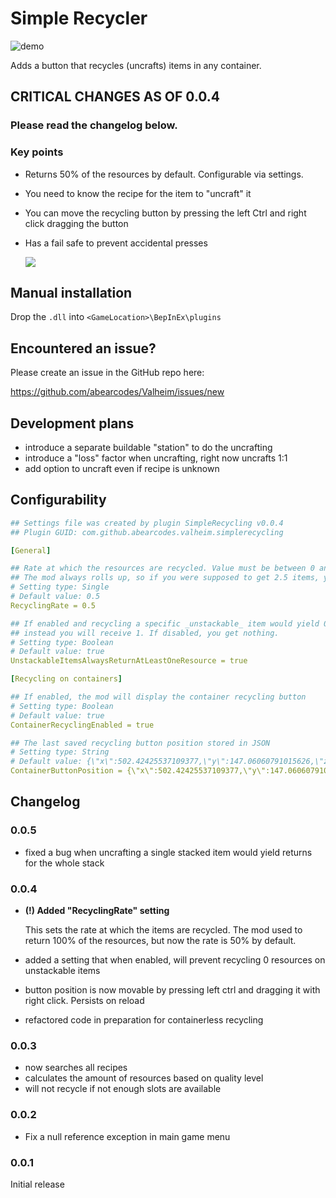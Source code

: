 ﻿
# Simple Recycler

![demo](https://i.imgur.com/91ILtUh.png)

Adds a button that recycles (uncrafts) items in any container. 

## CRITICAL CHANGES AS OF 0.0.4

### Please read the changelog below. 

### Key points

- Returns 50% of the resources by default. Configurable via settings. 
- You need to know the recipe for the item to "uncraft" it
- You can move the recycling button by pressing the left Ctrl and right click dragging the button
- Has a fail safe to prevent accidental presses
  
    ![](https://i.imgur.com/iAbLzvN.png)

## Manual installation

Drop the `.dll` into `<GameLocation>\BepInEx\plugins`

## Encountered an issue?

Please create an issue in the GitHub repo here:

https://github.com/abearcodes/Valheim/issues/new

## Development plans

- introduce a separate buildable "station" to do the uncrafting
- introduce a "loss" factor when uncrafting, right now uncrafts 1:1
- add option to uncraft even if recipe is unknown

## Configurability

```yaml
## Settings file was created by plugin SimpleRecycling v0.0.4
## Plugin GUID: com.github.abearcodes.valheim.simplerecycling

[General]

## Rate at which the resources are recycled. Value must be between 0 and 1.
## The mod always rolls up, so if you were supposed to get 2.5 items, you would only receive 2.
# Setting type: Single
# Default value: 0.5
RecyclingRate = 0.5

## If enabled and recycling a specific _unstackable_ item would yield 0 of a material,
## instead you will receive 1. If disabled, you get nothing.
# Setting type: Boolean
# Default value: true
UnstackableItemsAlwaysReturnAtLeastOneResource = true

[Recycling on containers]

## If enabled, the mod will display the container recycling button
# Setting type: Boolean
# Default value: true
ContainerRecyclingEnabled = true

## The last saved recycling button position stored in JSON
# Setting type: String
# Default value: {\"x\":502.42425537109377,\"y\":147.06060791015626,\"z\":-1.0}
ContainerButtonPosition = {\"x\":502.42425537109377,\"y\":147.06060791015626,\"z\":-1.0}


```


## Changelog

### 0.0.5

- fixed a bug when uncrafting a single stacked item would yield returns for the whole stack

### 0.0.4

- __**(!) Added "RecyclingRate" setting**__
  
    This sets the rate at which the items are recycled. The mod used to return 100% of the resources, but now the rate is 50% by default.

- added a setting that when enabled, will prevent recycling 0 resources on unstackable items  
- button position is now movable by pressing left ctrl and dragging it with right click. Persists on reload
- refactored code in preparation for containerless recycling

### 0.0.3

- now searches all recipes 
- calculates the amount of resources based on quality level
- will not recycle if not enough slots are available

### 0.0.2

- Fix a null reference exception in main game menu

### 0.0.1
 
Initial release